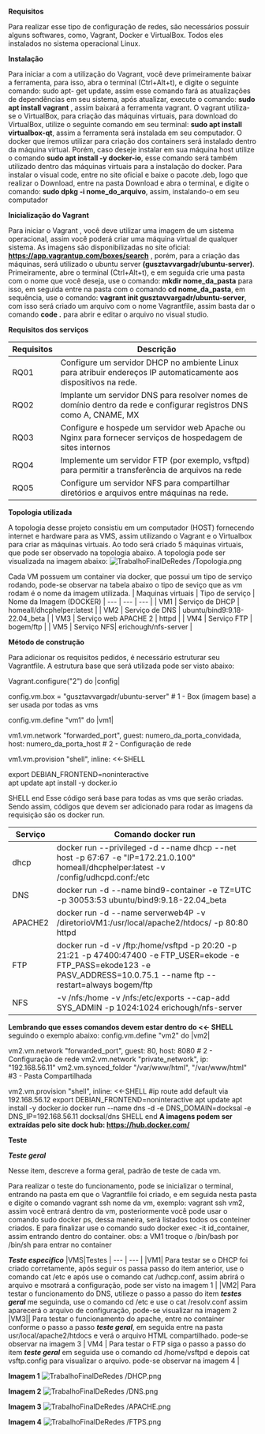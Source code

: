 **Requisitos**

Para realizar esse tipo de configuração de redes, são necessários possuir alguns softwares, como, Vagrant, Docker e VirtualBox. Todos eles instalados no sistema operacional Linux.

**Instalação**

Para iniciar a com a utilização do Vagrant, você deve primeiramente baixar a ferramenta, para isso, abra o terminal (Ctrl+Alt+t), e digite o seguinte comando: sudo apt- get update, assim esse comando fará as atualizações de dependências em seu sistema, após atualizar, execute o comando: **sudo apt install vagrant** , assim baixará a ferramenta vagrant. O vagrant utiliza-se o VirtualBox, para criação das máquinas virtuais, para download do VirtualBox, utilize o seguinte comando em seu terminal: **sudo apt install virtualbox-qt**, assim a ferramenta será instalada em seu computador. O docker que iremos utilizar para criação dos containers será instalado dentro da máquina virtual. Porém, caso deseje instalar em sua máquina host utilize o comando **sudo apt install -y docker-io**, esse comando será também utilizado dentro das máquinas virtuais para a instalação do docker. Para instalar o visual code,  entre no site oficial e baixe o pacote .deb, logo que realizar o Download, entre na pasta Download e abra o terminal, e digite o comando: **sudo dpkg -i nome_do_arquivo**, assim, instalando-o em seu computador

**Inicialização do Vagrant**

Para iniciar o Vagrant , você deve utilizar uma imagem de um sistema operacional, assim você poderá criar uma máquina virtual de qualquer sistema. As imagens são disponibilizadas no site oficial: **https://app.vagrantup.com/boxes/search** , porém, para a criação das máquinas, será utilizado o ubuntu server **(gusztavvargadr/ubuntu-server)**. Primeiramente, abre o terminal (Ctrl+Alt+t), e em seguida crie uma pasta com o nome que você deseja, use o comando: **mkdir nome_da_pasta** para isso, em seguida entre na pasta com o comando **cd nome_da_pasta**, em sequência, use o comando: **vagrant init gusztavvargadr/ubuntu-server**, com isso será criado um arquivo com o nome Vagrantfile, assim basta dar o comando **code .** para abrir e editar o arquivo no visual studio.

**Requisitos dos serviços** 

|Requisitos|Descrição                                                                                                       |
| ---  | --------------------------------------------------------------------------------------------------------------------- |
| RQ01 | Configure um servidor DHCP no ambiente Linux para atribuir endereços IP automaticamente aos dispositivos na rede.  |
| RQ02 | Implante um servidor DNS para resolver nomes de domínio dentro da rede e configurar registros DNS como A, CNAME, MX |
| RQ03 | Configure e hospede um servidor web Apache ou Nginx para fornecer serviços de hospedagem de sites internos          |
| RQ04 | Implemente um servidor FTP (por exemplo, vsftpd) para permitir a transferência de arquivos na rede                  |
| RQ05 | Configure um servidor NFS para compartilhar diretórios e arquivos entre máquinas na rede.                           |



**Topologia utilizada**

A topologia desse projeto consistiu em um computador (HOST)  fornecendo internet e hardware para as VMS, assim utilizando o Vagrant e o Virtualbox para criar as máquinas virtuais. Ao todo será criado 5 máquinas virtuais, que pode ser observado na topologia abaixo.
A topologia pode ser  visualizada na imagem abaixo: 
![ TrabalhoFinalDeRedes
/Topologia.png
](Topologia.png)

Cada VM possuem um container via docker, que possui um tipo de serviço rodando, pode-se observar na tabela abaixo o tipo de seviço que as vm rodam é o nome da imagem utilizada.
| Maquinas virtuais | Tipo de serviço | Nome da Imagem (DOCKER)
| --- | --- | --- |
| VM1 | Serviço de DHCP | homeall/dhcphelper:latest |
| VM2 | Serviço de DNS | ubuntu/bind9:9.18-22.04_beta |
| VM3 | Serviço web APACHE 2 | httpd |
| VM4 | Serviço FTP | bogem/ftp |
| VM5 | Serviço NFS| erichough/nfs-server |



**Método de construção**

Para adicionar os requisitos pedidos, é necessário estruturar seu Vagrantfile. A estrutura base que será utilizada pode ser visto abaixo: 

Vagrant.configure("2") do |config|

 config.vm.box = "gusztavvargadr/ubuntu-server"   # 1 - Box (imagem base) a ser usada por todas as vms

 config.vm.define "vm1" do |vm1|

   vm1.vm.network "forwarded_port", guest: numero_da_porta_convidada, host: numero_da_porta_host # 2  - Configuração de rede
 
   vm1.vm.provision "shell", inline: <<-SHELL

   export DEBIAN_FRONTEND=noninteractive   
   apt update
   apt install -y docker.io

   SHELL
 end
Esse código será base para todas as vms que serão criadas. Sendo assim, códigos que devem ser adicionado para rodar as imagens da requisição são os docker run.

|Serviço | Comando docker run|
|---|---|
| dhcp |docker run --privileged -d --name dhcp --net host -p 67:67 -e "IP=172.21.0.100" homeall/dhcphelper:latest -v /config/udhcpd.conf:/etc
| DNS | docker run -d --name bind9-container -e TZ=UTC -p 30053:53 ubuntu/bind9:9.18-22.04_beta |
| APACHE2 | docker run -d --name serverweb4P -v /diretorioVM1:/usr/local/apache2/htdocs/ -p 80:80 httpd |
| FTP |docker run -d -v /ftp:/home/vsftpd -p 20:20 -p 21:21 -p 47400:47400 -e FTP_USER=ekode -e FTP_PASS=ekode123 -e PASV_ADDRESS=10.0.75.1 --name ftp --restart=always bogem/ftp|
| NFS |  -v /nfs:/home -v /nfs:/etc/exports --cap-add SYS_ADMIN -p 1024:1024 erichough/nfs-server |

**Lembrando que esses comandos devem estar dentro do <<- SHELL** seguindo o exemplo abaixo:
config.vm.define "vm2" do |vm2|

   vm2.vm.network "forwarded_port", guest: 80, host: 8080 # 2  - Configuração de rede
   vm2.vm.network "private_network", ip: "192.168.56.11"
   vm2.vm.synced_folder "/var/www/html", "/var/www/html" #3 - Pasta Compartilhada
 
   vm2.vm.provision "shell", inline: <<-SHELL
     #ip route add default via 192.168.56.12
     export DEBIAN_FRONTEND=noninteractive
     apt update
     apt install -y docker.io
     docker run --name dns -d -e DNS_DOMAIN=docksal -e DNS_IP=192.168.56.11 docksal/dns
   SHELL
 end
**A imagens podem ser extraídas pelo site dock hub: https://hub.docker.com/**

**Teste**

***Teste geral***

Nesse item, descreve a forma geral, padrão de teste de cada vm.

Para realizar o teste do funcionamento, pode se inicializar o terminal, entrando na pasta em que o Vagrantfile foi criado, e em seguida nesta pasta e digite o comando vagrant ssh nome da vm, exemplo: vagrant ssh vm2, assim você entrará dentro da vm, posteriormente você pode usar o comando sudo docker ps, dessa maneira, será listados todos os conteiner criados. E para finalizar use o comando sudo docker exec -it id_container, assim entrando dentro do container. obs: a VM1 troque o /bin/bash por /bin/sh para entrar no container

***Teste especifico***
|VMS|Testes
| --- | --- |
|VM1| Para testar se o DHCP foi criado corretamente, após seguir os passa passo do item anterior, use o comando cat /etc e após use o comando cat /udhcp.conf, assim abrirá o arquivo e msotrará a configuração, pode ser visto na imagem 1 |
|VM2| Para testar o funcionamento do DNS, utilieze o passo a passo do item ***testes geral*** me seguinda, use o comando cd /etc e use o cat /resolv.conf assim aparecerá o arquivo de configuração, pode-se visualizar na imagem 2
|VM3|| Para testar o funcionamento do apache, entre no container conforme o passo a passo ***teste geral***, em seguida entre na pasta usr/local/apache2/htdocs e verá o arquivo HTML compartilhado. pode-se observar na imagem 3
| VM4 | Para testar o FTP siga o passo a passo do item ***teste geral*** em seguida use o comando cd /home/vsftpd e depois cat vsftp.config  para visualizar o arquivo. pode-se observar na imagem 4 |

**Imagem 1**
![ TrabalhoFinalDeRedes
/DHCP.png
](DHCP.png)

**Imagem 2**
![ TrabalhoFinalDeRedes
/DNS.png
](DNS.png)

**Imagem 3**
![ TrabalhoFinalDeRedes
/APACHE.png
](APACHE.png)

**Imagem 4**
![ TrabalhoFinalDeRedes
/FTPS.png
](FTPS.png)




